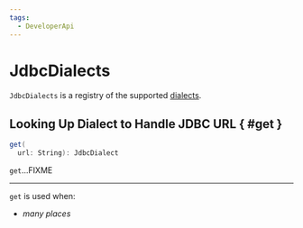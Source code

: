 ```yaml
---
tags:
  - DeveloperApi
---
```


# JdbcDialects

`JdbcDialects` is a registry of the supported [dialects](#dialects).

## Looking Up Dialect to Handle JDBC URL { #get }

```scala
get(
  url: String): JdbcDialect
```

`get`...FIXME

---

`get` is used when:

* _many places_

